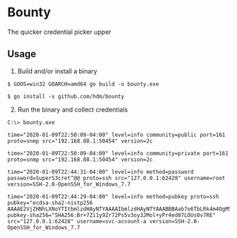 # Bounty 

The quicker credential picker upper

## Usage

1. Build and/or install a binary


```
$ GOOS=win32 GOARCH=amd64 go build -o bounty.exe
```

```
$ go install -v github.com/hdm/bounty
```

2. Run the binary and collect credentials
```
C:\> bounty.exe

time="2020-01-09T22:50:09-04:00" level=info community=public port=161 proto=snmp src="192.168.88.1:50454" version=2c

time="2020-01-09T22:50:09-04:00" level=info community=private port=161 proto=snmp src="192.168.88.1:50454" version=2c

time="2020-01-09T22:44:31-04:00" level=info method=password password=SuperS3cret^@@ proto=ssh src="127.0.0.1:62428" username=root version=SSH-2.0-OpenSSH_for_Windows_7.7

time="2020-01-09T22:44:29-04:00" level=info method=pubkey proto=ssh pubkey="ecdsa-sha2-nistp256 AAAAE2VjZHNhLXNoYTItbmlzdHAyNTYAAAAIbmlzdHAyNTYAAABBBAab7o6TbLRk4m4OgM52+rv8HEDDj6qceyOckiX+W36iNWHOoXthI0tcZcg7A3bAj4XVJFaD+rvYuJ2u9+KeyHw=" pubkey-sha256="SHA256:Br+7Zi1y9Zr72Ps5v3oy3JMol+yPr4ed07LOUs0v7RE" src="127.0.0.1:62428" username=svc-account-a version=SSH-2.0-OpenSSH_for_Windows_7.7

```